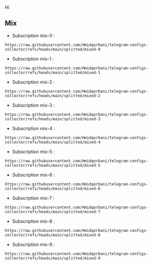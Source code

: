 Hi


## Mix



- Subscription mix-0 :
```
https://raw.githubusercontent.com/Hmidqorbani/telegram-configs-collector/refs/heads/main/splitted/mixed-0
```

- Subscription mix-1 :
```
https://raw.githubusercontent.com/Hmidqorbani/telegram-configs-collector/refs/heads/main/splitted/mixed-1
```

- Subscription mix-2 :
```
https://raw.githubusercontent.com/Hmidqorbani/telegram-configs-collector/refs/heads/main/splitted/mixed-2
```

- Subscription mix-3 :
```
https://raw.githubusercontent.com/Hmidqorbani/telegram-configs-collector/refs/heads/main/splitted/mixed-3
```

- Subscription mix-4 :
```
https://raw.githubusercontent.com/Hmidqorbani/telegram-configs-collector/refs/heads/main/splitted/mixed-4
```

- Subscription mix-5 :
```
https://raw.githubusercontent.com/Hmidqorbani/telegram-configs-collector/refs/heads/main/splitted/mixed-5
```

- Subscription mix-6 :
```
https://raw.githubusercontent.com/Hmidqorbani/telegram-configs-collector/refs/heads/main/splitted/mixed-6
```

- Subscription mix-7 :
```
https://raw.githubusercontent.com/Hmidqorbani/telegram-configs-collector/refs/heads/main/splitted/mixed-7
```

- Subscription mix-8 :
```
https://raw.githubusercontent.com/Hmidqorbani/telegram-configs-collector/refs/heads/main/splitted/mixed-8
```

- Subscription mix-9 :
```
https://raw.githubusercontent.com/Hmidqorbani/telegram-configs-collector/refs/heads/main/splitted/mixed-9
```




